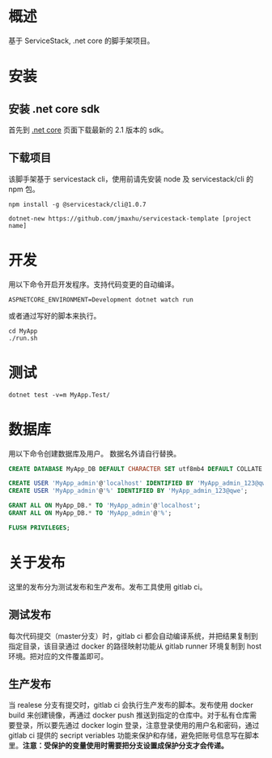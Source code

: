 # 概述

基于 ServiceStack, .net core 的脚手架项目。

# 安装

## 安装 .net core sdk
首先到 [.net core](https://www.microsoft.com/net/download/all) 页面下载最新的 2.1 版本的 sdk。

## 下载项目
该脚手架基于 servicestack cli，使用前请先安装 node 及 servicestack/cli 的 npm 包。

```shell
npm install -g @servicestack/cli@1.0.7

dotnet-new https://github.com/jmaxhu/servicestack-template [project name]
```

# 开发

用以下命令开启开发程序。支持代码变更的自动编译。

```shell
ASPNETCORE_ENVIRONMENT=Development dotnet watch run
```

或者通过写好的脚本来执行。

```shell
cd MyApp
./run.sh
```

# 测试

```shell
dotnet test -v=m MyApp.Test/
```

# 数据库

用以下命令创建数据库及用户。 数据名外请自行替换。

```sql
CREATE DATABASE MyApp_DB DEFAULT CHARACTER SET utf8mb4 DEFAULT COLLATE utf8mb4_general_ci; 

CREATE USER 'MyApp_admin'@'localhost' IDENTIFIED BY 'MyApp_admin_123@qwe';
CREATE USER 'MyApp_admin'@'%' IDENTIFIED BY 'MyApp_admin_123@qwe';

GRANT ALL ON MyApp_DB.* TO 'MyApp_admin'@'localhost';
GRANT ALL ON MyApp_DB.* TO 'MyApp_admin'@'%';

FLUSH PRIVILEGES;
```

# 关于发布

这里的发布分为测试发布和生产发布。发布工具使用 gitlab ci。

## 测试发布

每次代码提交（master分支）时，gitlab ci 都会自动编译系统，并把结果复制到指定目录，该目录通过 docker 的路径映射功能从 gitlab runner 环境复制到 host 环境。把对应的文件覆盖即可。

## 生产发布

当 realese 分支有提交时，gitlab ci 会执行生产发布的脚本。发布使用 docker build 来创建镜像，再通过 docker push 推送到指定的仓库中。对于私有仓库需要登录，所以要先通过 docker login 登录，注意登录使用的用户名和密码，通过 gitlab ci 提供的 secript veriables 功能来保护和存储，避免把账号信息写在脚本里。**注意：受保护的变量使用时需要把分支设置成保护分支才会传递。**
